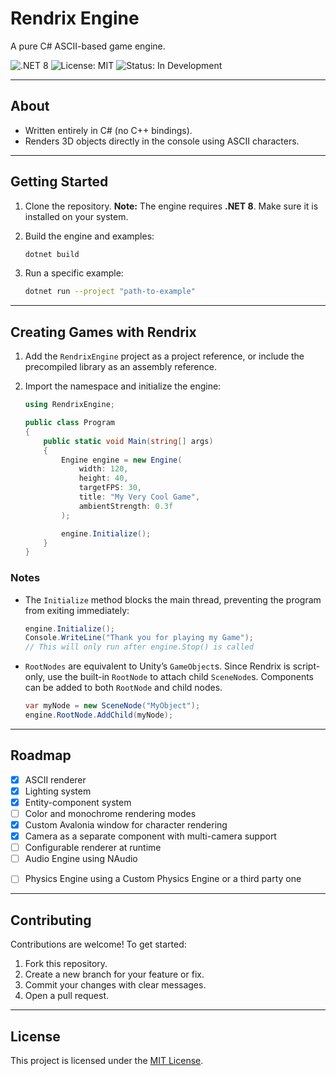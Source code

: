 # Rendrix Engine

A pure C# ASCII-based game engine.

![.NET 8](https://img.shields.io/badge/.NET-8-blue.svg)
![License: MIT](https://img.shields.io/badge/License-MIT-green.svg)
![Status: In Development](https://img.shields.io/badge/Status-In%20Development-yellow.svg)

---

## About

* Written entirely in C# (no C++ bindings).
* Renders 3D objects directly in the console using ASCII characters.

---

## Getting Started

1. Clone the repository.
   **Note:** The engine requires **.NET 8**. Make sure it is installed on your system.

2. Build the engine and examples:

   ```bash
   dotnet build
   ```

3. Run a specific example:

   ```bash
   dotnet run --project "path-to-example"
   ```

---

## Creating Games with Rendrix

1. Add the `RendrixEngine` project as a project reference, or include the precompiled library as an assembly reference.
2. Import the namespace and initialize the engine:

   ```csharp
   using RendrixEngine;

   public class Program
   {
       public static void Main(string[] args)
       {
           Engine engine = new Engine(
               width: 120,
               height: 40,
               targetFPS: 30,
               title: "My Very Cool Game",
               ambientStrength: 0.3f
           );

           engine.Initialize();
       }
   }
   ```

### Notes

* The `Initialize` method blocks the main thread, preventing the program from exiting immediately:

  ```csharp
  engine.Initialize();
  Console.WriteLine("Thank you for playing my Game"); 
  // This will only run after engine.Stop() is called
  ```

* `RootNodes` are equivalent to Unity’s `GameObject`s.
  Since Rendrix is script-only, use the built-in `RootNode` to attach child `SceneNode`s.
  Components can be added to both `RootNode` and child nodes.

  ```csharp
  var myNode = new SceneNode("MyObject");
  engine.RootNode.AddChild(myNode);
  ```

---

## Roadmap

* [x] ASCII renderer
* [x] Lighting system
* [x] Entity-component system
* [ ] Color and monochrome rendering modes
* [x] Custom Avalonia window for character rendering
* [x] Camera as a separate component with multi-camera support
* [ ] Configurable renderer at runtime
* [ ] Audio Engine using NAudio
+ [ ] Physics Engine using a Custom Physics Engine or a third party one

---

## Contributing

Contributions are welcome! To get started:

1. Fork this repository.
2. Create a new branch for your feature or fix.
3. Commit your changes with clear messages.
4. Open a pull request.

---

## License

This project is licensed under the [MIT License](LICENSE).